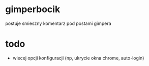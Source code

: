 # gimperbocik
postuje smieszny komentarz pod postami gimpera

# todo
- wiecej opcji konfiguracji (np, ukrycie okna chrome, auto-login)
